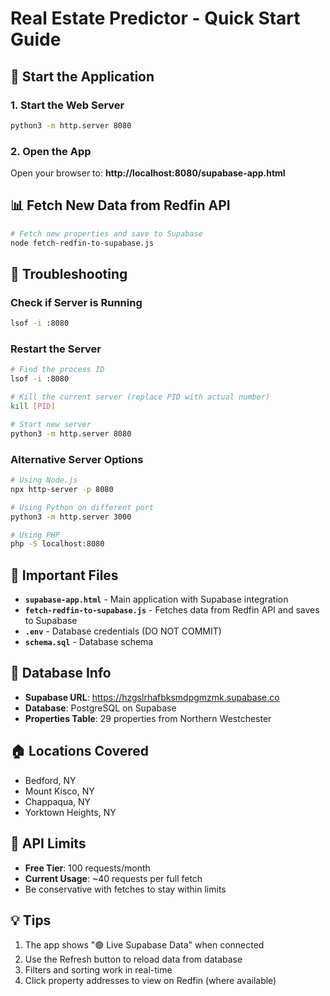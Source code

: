 # Real Estate Predictor - Quick Start Guide

## 🚀 Start the Application

### 1. Start the Web Server
```bash
python3 -m http.server 8080
```

### 2. Open the App
Open your browser to: **http://localhost:8080/supabase-app.html**

## 📊 Fetch New Data from Redfin API

```bash
# Fetch new properties and save to Supabase
node fetch-redfin-to-supabase.js
```

## 🔧 Troubleshooting

### Check if Server is Running
```bash
lsof -i :8080
```

### Restart the Server
```bash
# Find the process ID
lsof -i :8080

# Kill the current server (replace PID with actual number)
kill [PID]

# Start new server
python3 -m http.server 8080
```

### Alternative Server Options
```bash
# Using Node.js
npx http-server -p 8080

# Using Python on different port
python3 -m http.server 3000

# Using PHP
php -S localhost:8080
```

## 📁 Important Files

- **`supabase-app.html`** - Main application with Supabase integration
- **`fetch-redfin-to-supabase.js`** - Fetches data from Redfin API and saves to Supabase
- **`.env`** - Database credentials (DO NOT COMMIT)
- **`schema.sql`** - Database schema

## 🔑 Database Info

- **Supabase URL**: https://hzgslrhafbksmdpgmzmk.supabase.co
- **Database**: PostgreSQL on Supabase
- **Properties Table**: 29 properties from Northern Westchester

## 🏠 Locations Covered

- Bedford, NY
- Mount Kisco, NY  
- Chappaqua, NY
- Yorktown Heights, NY

## 📝 API Limits

- **Free Tier**: 100 requests/month
- **Current Usage**: ~40 requests per full fetch
- Be conservative with fetches to stay within limits

## 💡 Tips

1. The app shows "🟢 Live Supabase Data" when connected
2. Use the Refresh button to reload data from database
3. Filters and sorting work in real-time
4. Click property addresses to view on Redfin (where available)